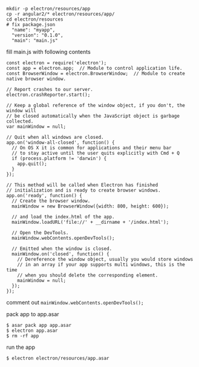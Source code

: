 

    mkdir -p electron/resources/app
    cp -r angular2/* electron/resources/app/
    cd electron/resources
    # fix package.json
      "name": "myapp",
      "version": "0.1.0",
      "main": "main.js"


fill main.js with following contents

    const electron = require('electron');
    const app = electron.app;  // Module to control application life.
    const BrowserWindow = electron.BrowserWindow;  // Module to create native browser window.

    // Report crashes to our server.
    electron.crashReporter.start();

    // Keep a global reference of the window object, if you don't, the window will
    // be closed automatically when the JavaScript object is garbage collected.
    var mainWindow = null;

    // Quit when all windows are closed.
    app.on('window-all-closed', function() {
      // On OS X it is common for applications and their menu bar
      // to stay active until the user quits explicitly with Cmd + Q
      if (process.platform != 'darwin') {
        app.quit();
      }
    });

    // This method will be called when Electron has finished
    // initialization and is ready to create browser windows.
    app.on('ready', function() {
      // Create the browser window.
      mainWindow = new BrowserWindow({width: 800, height: 600});

      // and load the index.html of the app.
      mainWindow.loadURL('file://' + __dirname + '/index.html');

      // Open the DevTools.
      mainWindow.webContents.openDevTools();

      // Emitted when the window is closed.
      mainWindow.on('closed', function() {
        // Dereference the window object, usually you would store windows
        // in an array if your app supports multi windows, this is the time
        // when you should delete the corresponding element.
        mainWindow = null;
      });
    });


comment out `mainWindow.webContents.openDevTools();`

pack app to app.asar

    $ asar pack app app.asar
    $ electron app.asar
    $ rm -rf app

run the app

    $ electron electron/resources/app.asar
